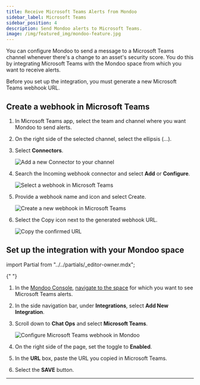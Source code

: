 ```yaml
---
title: Receive Microsoft Teams Alerts from Mondoo
sidebar_label: Microsoft Teams
sidebar_position: 4
description: Send Mondoo alerts to Microsoft Teams.
image: /img/featured_img/mondoo-feature.jpg
---
```


You can configure Mondoo to send a message to a Microsoft Teams channel whenever there's a change to an asset's security score. You do this by integrating Microsoft Teams with the Mondoo space from which you want to receive alerts.

Before you set up the integration, you must generate a new Microsoft Teams webhook URL.

## Create a webhook in Microsoft Teams

1. In Microsoft Teams app, select the team and channel where you want Mondoo to send alerts.

2. On the right side of the selected channel, select the ellipsis (...).

3. Select **Connectors**.

   ![Add a new Connector to your channel](/img/platform/maintain/alerting/msteams/msteams-webhook-new.png)

4. Search the Incoming webhook connector and select **Add** or **Configure**.

   ![Select a webhook in Microsoft Teams](/img/platform/maintain/alerting/msteams/msteams-webhook-add.png)

5. Provide a webhook name and icon and select Create.

   ![Create a new webhook in Microsoft Teams](/img/platform/maintain/alerting/msteams/msteams-webhook-create.png)

6. Select the Copy icon next to the generated webhook URL.

   ![Copy the confirmed URL](/img/platform/maintain/alerting/msteams/msteams-webhook-created.png)

## Set up the integration with your Mondoo space

import Partial from "../../partials/_editor-owner.mdx";

<Partial />{" "}

1. In the [Mondoo Console](https://console.mondoo.com), [navigate to the space](/platform/start/navigate) for which you want to see Microsoft Teams alerts.

2. In the side navigation bar, under **Integrations**, select **Add New Integration**.

3. Scroll down to **Chat Ops** and select **Microsoft Teams**.

   ![Configure Microsoft Teams webhook in Mondoo](/img/platform/maintain/alerting/msteams/msteams-mondoo-configure.png)

4. On the right side of the page, set the toggle to **Enabled**.

5. In the **URL** box, paste the URL you copied in Microsoft Teams.

6. Select the **SAVE** button.

---
